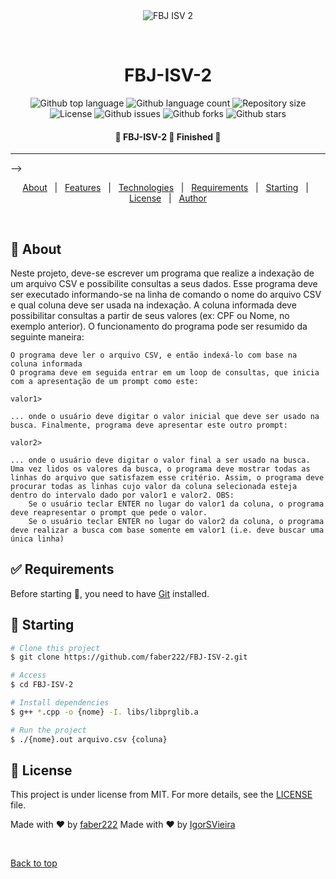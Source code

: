 <div align="center" id="top"> 
  <img src="./.github/app.gif" alt="FBJ ISV 2" />

  &#xa0;

</div>

<h1 align="center">FBJ-ISV-2</h1>

<p align="center">
  <img alt="Github top language" src="https://img.shields.io/github/languages/top/faber222/FBJ-ISV-2.git?color=56BEB8">

  <img alt="Github language count" src="https://img.shields.io/github/languages/count/faber222/FBJ-ISV-2.git?color=56BEB8">

  <img alt="Repository size" src="https://img.shields.io/github/repo-size/faber222/FBJ-ISV-2.git?color=56BEB8">

  <img alt="License" src="https://img.shields.io/github/license/faber222/FBJ-ISV-2.git?color=56BEB8">

  <img alt="Github issues" src="https://img.shields.io/github/issues/faber222/FBJ-ISV-2.git?color=56BEB8">

  <img alt="Github forks" src="https://img.shields.io/github/forks/faber222/FBJ-ISV-2.git?color=56BEB8">

  <img alt="Github stars" src="https://img.shields.io/github/stars/faber222/FBJ-ISV-2.git?color=56BEB8">
</p>

 <h4 align="center"> 
	🚧  FBJ-ISV-2 🚀 Finished  🚧
</h4> 

<hr> -->

<p align="center">
  <a href="#dart-about">About</a> &#xa0; | &#xa0; 
  <a href="#sparkles-features">Features</a> &#xa0; | &#xa0;
  <a href="#rocket-technologies">Technologies</a> &#xa0; | &#xa0;
  <a href="#white_check_mark-requirements">Requirements</a> &#xa0; | &#xa0;
  <a href="#checkered_flag-starting">Starting</a> &#xa0; | &#xa0;
  <a href="#memo-license">License</a> &#xa0; | &#xa0;
  <a href="https://github.com/FBJ-ISV-2" target="_blank">Author</a>
</p>

<br>

## :dart: About ##

Neste projeto, deve-se escrever um programa que realize a indexação de um arquivo CSV e possibilite consultas a seus dados. Esse programa deve ser executado informando-se na linha de comando o nome do arquivo CSV e qual coluna deve ser usada na indexação.  A coluna informada deve possibilitar consultas a partir de seus valores (ex: CPF ou Nome, no exemplo anterior). O funcionamento do programa pode ser resumido da seguinte maneira:

    O programa deve ler o arquivo CSV, e então indexá-lo com base na coluna informada
    O programa deve em seguida entrar em um loop de consultas, que inicia com a apresentação de um prompt como este:

    valor1>

    ... onde o usuário deve digitar o valor inicial que deve ser usado na busca. Finalmente, programa deve apresentar este outro prompt:

    valor2>

    ... onde o usuário deve digitar o valor final a ser usado na busca.
    Uma vez lidos os valores da busca, o programa deve mostrar todas as linhas do arquivo que satisfazem esse critério. Assim, o programa deve procurar todas as linhas cujo valor da coluna selecionada esteja dentro do intervalo dado por valor1 e valor2. OBS:
        Se o usuário teclar ENTER no lugar do valor1 da coluna, o programa deve reapresentar o prompt que pede o valor.
        Se o usuário teclar ENTER no lugar do valor2 da coluna, o programa deve realizar a busca com base somente em valor1 (i.e. deve buscar uma única linha)


## :white_check_mark: Requirements ##

Before starting :checkered_flag:, you need to have [Git](https://git-scm.com) installed.

## :checkered_flag: Starting ##

```bash
# Clone this project
$ git clone https://github.com/faber222/FBJ-ISV-2.git

# Access
$ cd FBJ-ISV-2

# Install dependencies
$ g++ *.cpp -o {nome} -I. libs/libprglib.a 

# Run the project
$ ./{nome}.out arquivo.csv {coluna}

```

## :memo: License ##

This project is under license from MIT. For more details, see the [LICENSE](LICENSE.md) file.


Made with :heart: by <a href="https://github.com/faber222" target="_blank">faber222</a>
Made with :heart: by <a href="https://github.com/IgorSVieira" target="_blank">IgorSVieira</a>

&#xa0;

<a href="#top">Back to top</a>
